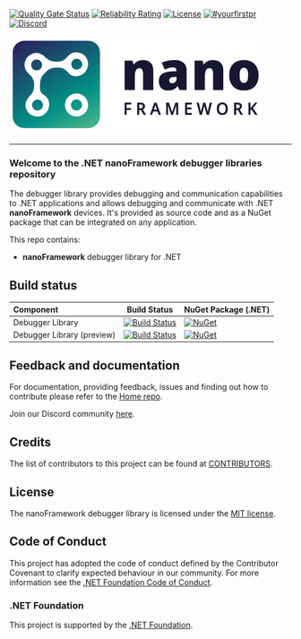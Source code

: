 [![Quality Gate Status](https://sonarcloud.io/api/project_badges/measure?project=nanoframework_nf-debugger&metric=alert_status)](https://sonarcloud.io/dashboard?id=nanoframework_nf-debugger) [![Reliability Rating](https://sonarcloud.io/api/project_badges/measure?project=nanoframework_nf-debugger&metric=reliability_rating)](https://sonarcloud.io/dashboard?id=nanoframework_nf-debugger) [![License](https://img.shields.io/badge/License-MIT-blue.svg)](https://github.com/nanoframework/Home/blob/main/LICENSE) [![#yourfirstpr](https://img.shields.io/badge/first--timers--only-friendly-blue.svg)](https://github.com/nanoframework/Home/blob/main/CONTRIBUTING.md) [![Discord](https://img.shields.io/discord/478725473862549535.svg)](https://discord.gg/gCyBu8T)


![nanoFramework logo](https://raw.githubusercontent.com/nanoframework/Home/main/resources/logo/nanoFramework-repo-logo.png)

-----

### Welcome to the .NET **nanoFramework** debugger libraries repository

The debugger library provides debugging and communication capabilities to .NET applications and allows debugging and communicate with .NET **nanoFramework** devices.
It's provided as source code and as a NuGet package that can be integrated on any application.

This repo contains:

- **nanoFramework** debugger library for .NET

## Build status

| Component | Build Status | NuGet Package (.NET) |
|:-|---|---|
| Debugger Library | [![Build Status](https://dev.azure.com/nanoframework/debugger/_apis/build/status/nanoframework.nf-debugger?repoName=nanoframework%2Fnf-debugger&branchName=main)](https://dev.azure.com/nanoframework/debugger/_build/latest?definitionId=33&repoName=nanoframework%2Fnf-debugger&branchName=main) | [![NuGet](https://img.shields.io/nuget/v/nanoFramework.Tools.Debugger.Net.svg)](https://www.nuget.org/packages/nanoFramework.Tools.Debugger.Net/) | 
| Debugger Library (preview) | [![Build Status](https://dev.azure.com/nanoframework/debugger/_apis/build/status/nanoframework.nf-debugger?repoName=nanoframework%2Fnf-debugger&branchName=develop)](https://dev.azure.com/nanoframework/debugger/_build/latest?definitionId=33&repoName=nanoframework%2Fnf-debugger&branchName=develop) | [![NuGet](https://img.shields.io/nuget/vpre/nanoFramework.Tools.Debugger.Net.svg)](https://www.nuget.org/packages/nanoFramework.Tools.Debugger.Net/) |

## Feedback and documentation

For documentation, providing feedback, issues and finding out how to contribute please refer to the [Home repo](https://github.com/nanoframework/Home).

Join our Discord community [here](https://discord.gg/gCyBu8T).

## Credits

The list of contributors to this project can be found at [CONTRIBUTORS](https://github.com/nanoframework/Home/blob/main/CONTRIBUTORS.md).

## License

The nanoFramework debugger library is licensed under the [MIT license](LICENSE.md).

## Code of Conduct

This project has adopted the code of conduct defined by the Contributor Covenant to clarify expected behaviour in our community.
For more information see the [.NET Foundation Code of Conduct](https://dotnetfoundation.org/code-of-conduct).

### .NET Foundation

This project is supported by the [.NET Foundation](https://dotnetfoundation.org).

